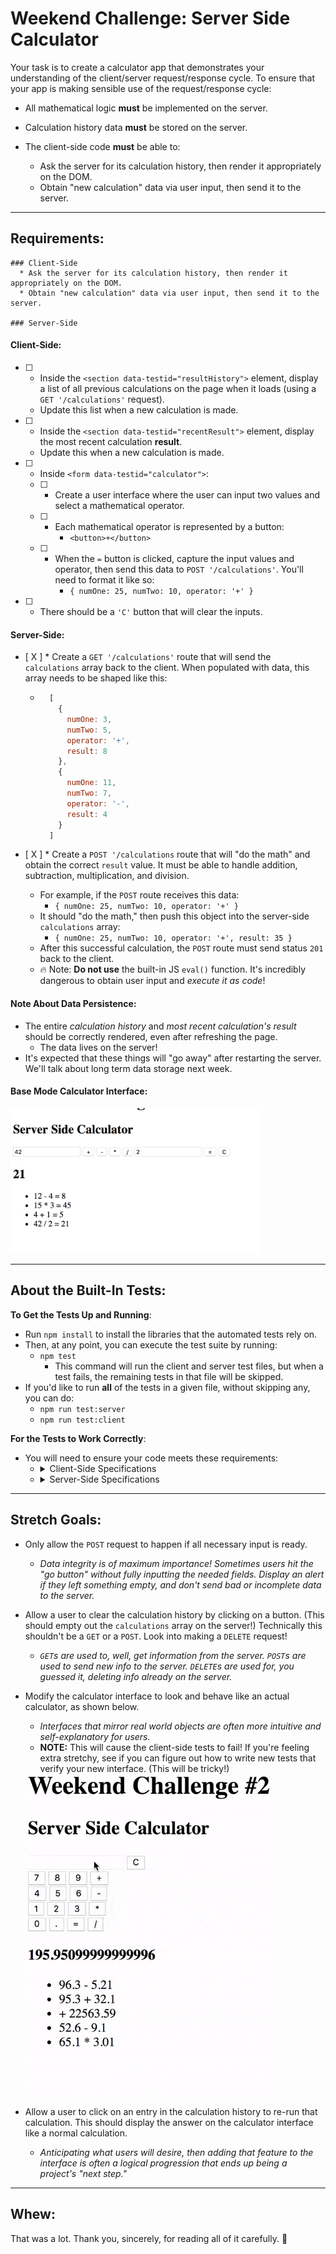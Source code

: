 # Weekend Challenge: Server Side Calculator

Your task is to create a calculator app that demonstrates your understanding of the client/server request/response cycle. To ensure that your app is making sensible use of the request/response cycle:
* All mathematical logic **must** be implemented on the server.
* Calculation history data **must** be stored on the server.

* The client-side code **must** be able to:
  * Ask the server for its calculation history, then render it appropriately on the DOM.
  * Obtain "new calculation" data via user input, then send it to the server.

---

## Requirements:

    ### Client-Side
      * Ask the server for its calculation history, then render it appropriately on the DOM.
      * Obtain "new calculation" data via user input, then send it to the server.

    ### Server-Side


#### Client-Side:

- [  ] * Inside the `<section data-testid="resultHistory">` element, display a list of all previous calculations on the page when it loads (using a `GET '/calculations'` request). 
  * Update this list when a new calculation is made.
  
- [  ] * Inside the `<section data-testid="recentResult">` element, display the most recent calculation **result**.
  * Update this when a new calculation is made.

- [  ] * Inside `<form data-testid="calculator">`:
  - [  ] * Create a user interface where the user can input two values and select a mathematical operator.
  - [  ] * Each mathematical operator is represented by a button:
        * `<button>+</button>`
  - [  ] * When the `=` button is clicked, capture the input values and operator, then send this data to `POST '/calculations'`. You'll need to format it like so:
        * `{ numOne: 25, numTwo: 10, operator: '+' }`
- [  ] * There should be a `'C'` button that will clear the inputs.

#### Server-Side:

- [ X ] * Create a `GET '/calculations'` route that will send the `calculations` array back to the client. When populated with data, this array needs to be shaped like this:
  * ```js
      [
        {
          numOne: 3,
          numTwo: 5,
          operator: '+',
          result: 8
        },
        {
          numOne: 11,
          numTwo: 7,
          operator: '-',
          result: 4
        }
      ]
    ```

- [ X ] * Create a `POST '/calculations` route that will "do the math" and obtain the correct `result` value. It must be able to handle addition, subtraction, multiplication, and division.
  * For example, if the `POST` route receives this data:
    * `{ numOne: 25, numTwo: 10, operator: '+' }`
  * It should "do the math," then push this object into the server-side `calculations` array:
    * `{ numOne: 25, numTwo: 10, operator: '+', result: 35 }`
  * After this successful calculation, the `POST` route must send status `201` back to the client.
  * 🔥 Note: **Do not use** the built-in JS `eval()` function. It's incredibly dangerous to obtain user input and *execute it as code*!

#### Note About Data Persistence:

* The entire *calculation history* and *most recent calculation's result* should be correctly rendered, even after refreshing the page.
  * The data lives on the server!
* It's expected that these things will "go away" after restarting the server. We'll talk about long term data storage next week.

#### Base Mode Calculator Interface:

<img src="./images/baseMode.png" alt="base mode calculator interface" width="400px">

---

## About the Built-In Tests:

**To Get the Tests Up and Running**:
* Run `npm install` to install the libraries that the automated tests rely on.
* Then, at any point, you can execute the test suite by running:
  * `npm test`
    * This command will run the client and server test files, but when a test fails, the remaining tests in that file will be skipped.
* If you'd like to run **all** of the tests in a given file, without skipping any, you can do:
  * `npm run test:server`
  * `npm run test:client`

**For the Tests to Work Correctly**:
* You will need to ensure your code meets these requirements:
  * <details>
      <summary>Client-Side Specifications</summary>

      - [ X ]  * The calculator `<form>` must have this attribute:
        * `data-testid="calculator"`
      - [ X ]  * Your `<input>`s must use this exact placeholder text:
          * `placeholder="First Number"`
          * `placeholder="Second Number"`
      - [ X ] * All `<button>` text content is as specified:
            * `+` `-` `*` `/` `=` `C`
      - [  ] * The most recent calculation result needs to be rendered somewhere inside the `<section>` element that has the `data-testid="recentResult"` attribute. For example, this would be just fine:
        * ```html
          <section data-testid="recentResult">
            <h2>525</h2>
          </section>
          ```
      - [  ] * The list of calculation history needs to be rendered somewhere inside the `<section>` element that has the `data-testid="resultHistory"` attribute.
    
    </details>

  * <details>
    <summary>Server-Side Specifications</summary>

    * A global `calculations` array to store *calculation objects*.
    * Each *calculation object* stored in the `calculations` array should have this shape:
      * ```js
            {
              numOne: 10,    // 👈 number
              numTwo: 5,     // 👈 number
              operator: '+', // 👈 string
              result: 15     // 👈 number
            }
        ```
    * A `GET '/calculations'` route that sends the `calculations` array back to the client.
    * A `POST '/calculations'` route that:
      * Expects to receive a `req.body` with this shape:
        * ```js
            {
              numOne: 10,
              numTwo: 5,
              operator: '+'
            }
          ```
      * Performs the currect mathematical operation to obtain a `result` value.
      * Pushes the resulting calculation object into the `calculations` array.
      * Sends HTTP status code `201` back to the client.
    </details>

---

## Stretch Goals:

* Only allow the `POST` request to happen if all necessary input is ready.
  * *Data integrity is of maximum importance! Sometimes users hit the "go button" without fully inputting the needed fields. Display an alert if they left something empty, and don't send bad or incomplete data to the server.*

* Allow a user to clear the calculation history by clicking on a button. (This should empty out the `calculations` array on the server!) Technically this shouldn't be a `GET` or a `POST`. Look into making a `DELETE` request!
  * *`GET`s are used to, well, get information from the server. `POST`s are used to send new info to the server. `DELETE`s are used for, you guessed it, deleting info already on the server.*

* Modify the calculator interface to look and behave like an actual calculator, as shown below.
  * *Interfaces that mirror real world objects are often more intuitive and self-explanatory for users.*
  * **NOTE:** This will cause the client-side tests to fail! If you're feeling extra stretchy, see if you can figure out how to write new tests that verify your new interface. (This will be tricky!)
  <img src="./images/stretchGoal_interface.gif" alt="stretch goal calculator interface" width="400px">

* Allow a user to click on an entry in the calculation history to re-run that calculation. This should display the answer on the calculator interface like a normal calculation.
  * *Anticipating what users will desire, then adding that feature to the interface is often a logical progression that ends up being a project's "next step."*

---

## Whew:

That was a lot. Thank you, sincerely, for reading all of it carefully. 🙂
